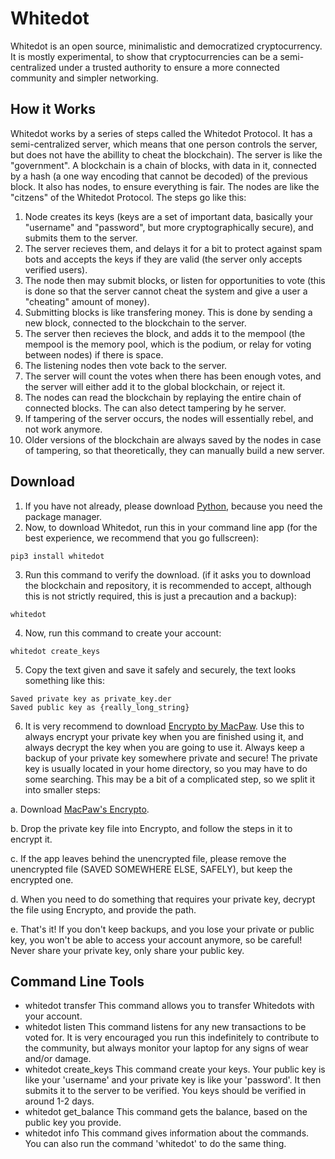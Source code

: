 # Whitedot
Whitedot is an open source, minimalistic and democratized cryptocurrency. It is mostly experimental, to show that cryptocurrencies can be a semi-centralized under a trusted authority to ensure a more connected community and simpler networking.

## How it Works
Whitedot works by a series of steps called the Whitedot Protocol. It has a semi-centralized server, which means that one person controls the server, but does not have the abillity to cheat the blockchain). The server is like the "government". A blockchain is a chain of blocks, with data in it, connected by a hash (a one way encoding that cannot be decoded) of the previous block. It also has nodes, to ensure everything is fair. The nodes are like the "citzens" of the Whitedot Protocol. The steps go like this:
1. Node creates its keys (keys are a set of important data, basically your "username" and "password", but more cryptographically secure), and submits them to the server.
2. The server recieves them, and delays it for a bit to protect against spam bots and accepts the keys if they are valid (the server only accepts verified users).
3. The node then may submit blocks, or listen for opportunities to vote (this is done so that the server cannot cheat the system and give a user a "cheating" amount of money).
4. Submitting blocks is like transfering money. This is done by sending a new block, connected to the blockchain to the server.
5. The server then recieves the block, and adds it to the mempool (the mempool is the memory pool, which is the podium, or relay for voting between nodes) if there is space.
6. The listening nodes then vote back to the server.
7. The server will count the votes when there has been enough votes, and the server will either add it to the global blockchain, or reject it.
8. The nodes can read the blockchain by replaying the entire chain of connected blocks. The can also detect tampering by he server.
9. If tampering of the server occurs, the nodes will essentially rebel, and not work anymore.
10. Older versions of the blockchain are always saved by the nodes in case of tampering, so that theoretically, they can manually build a new server.

## Download
1. If you have not already, please download [Python](https://www.python.org/downloads/), because you need the package manager.
2. Now, to download Whitedot, run this in your command line app (for the best experience, we recommend that you go fullscreen):
```
pip3 install whitedot
```
3. Run this command to verify the download. (if it asks you to download the blockchain and repository, it is recommended to accept, although this is not strictly required, this is just a precaution and a backup):
```
whitedot
```
4. Now, run this command to create your account:
```
whitedot create_keys
```
5. Copy the text given and save it safely and securely, the text looks something like this:
```
Saved private key as private_key.der
Saved public key as {really_long_string}
```
6. It is very recommend to download [Encrypto by MacPaw](https://macpaw.com/encrypto). Use this to always encrypt your private key when you are finished using it, and always decrypt the key when you are going to use it. Always keep a backup of your private key somewhere private and secure! The private key is usually located in your home directory, so you may have to do some searching. This may be a bit of a complicated step, so we split it into smaller steps:

a. Download [MacPaw's Encrypto](https://macpaw.com/encrypto).

b. Drop the private key file into Encrypto, and follow the steps in it to encrypt it.

c. If the app leaves behind the unencrypted file, please remove the unencrypted file (SAVED SOMEWHERE ELSE, SAFELY), but keep the encrypted one.

d. When you need to do something that requires your private key, decrypt the file using Encrypto, and provide the path.

e. That's it! If you don't keep backups, and you lose your private or public key, you won't be able to access your account anymore, so be careful! Never share your private key, only share your public key.


## Command Line Tools
- whitedot transfer
This command allows you to transfer Whitedots with your account.
- whitedot listen
This command listens for any new transactions to be voted for. It is very encouraged you run this indefinitely to contribute to the community, but always monitor your laptop for any signs of wear and/or damage.
- whitedot create_keys
This command create your keys. Your public key is like your 'username' and your private key is like your 'password'. It then submits it to the server to be verified. You keys should be verified in around 1-2 days.
- whitedot get_balance
This command gets the balance, based on the public key you provide.
- whitedot info
This command gives information about the commands. You can also run the command 'whitedot' to do the same thing.
